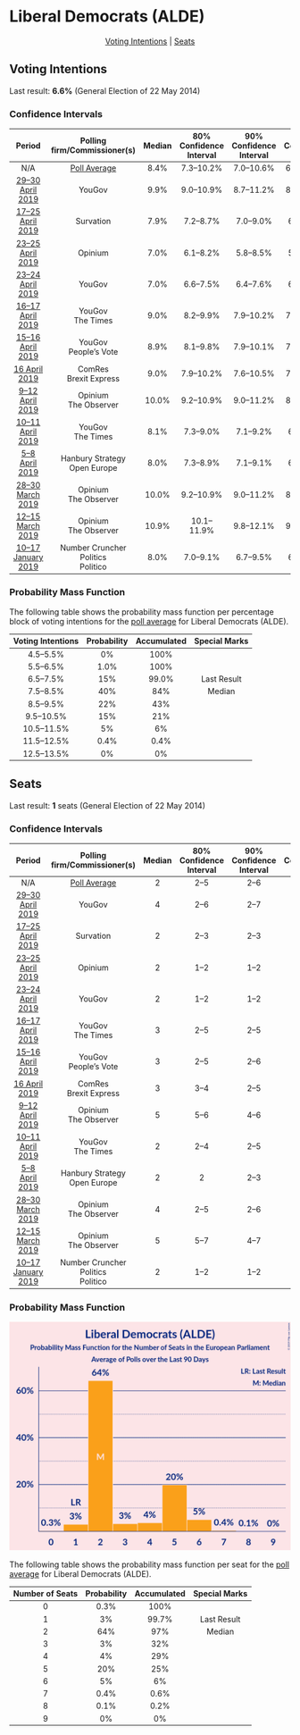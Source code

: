 # Liberal Democrats (ALDE)

<p align="center"><a href="#voting-intentions">Voting Intentions</a> | <a href="#seats">Seats</a></p>

## Voting Intentions

Last result: **6.6%** (General Election of 22 May 2014)

### Confidence Intervals

| Period     | Polling firm/Commissioner(s) | Median | 80% Confidence Interval | 90% Confidence Interval | 95% Confidence Interval | 99% Confidence Interval |
|:----------:|:----------------:|:-----------:|:-----------------------:|:-----------------------:|:-----------------------:|:-----------------------:|
| N/A | [Poll Average](average.html) | 8.4% | 7.3–10.2% | 7.0–10.6% | 6.8–10.9% | 6.3–11.5% |
| [29–30 April 2019](2019-04-30-YouGov.html) | YouGov | 9.9% | 9.0–10.9% | 8.7–11.2% | 8.5–11.4% | 8.1–11.9% |
| [17–25 April 2019](2019-04-25-Survation.html) | Survation | 7.9% | 7.2–8.7% | 7.0–9.0% | 6.8–9.2% | 6.5–9.6% |
| [23–25 April 2019](2019-04-25-Opinium.html) | Opinium | 7.0% | 6.1–8.2% | 5.8–8.5% | 5.6–8.8% | 5.2–9.3% |
| [23–24 April 2019](2019-04-24-YouGov.html) | YouGov | 7.0% | 6.6–7.5% | 6.4–7.6% | 6.3–7.7% | 6.1–8.0% |
| [16–17 April 2019](2019-04-17-YouGov.html) | YouGov <br> The Times | 9.0% | 8.2–9.9% | 7.9–10.2% | 7.7–10.4% | 7.4–10.9% |
| [15–16 April 2019](2019-04-16-YouGov.html) | YouGov <br> People’s Vote | 8.9% | 8.1–9.8% | 7.9–10.1% | 7.7–10.3% | 7.3–10.7% |
| [16 April 2019](2019-04-16-ComRes.html) | ComRes <br> Brexit Express | 9.0% | 7.9–10.2% | 7.6–10.5% | 7.4–10.8% | 6.9–11.4% |
| [9–12 April 2019](2019-04-12-Opinium.html) | Opinium <br> The Observer | 10.0% | 9.2–10.9% | 9.0–11.2% | 8.8–11.4% | 8.4–11.9% |
| [10–11 April 2019](2019-04-11-YouGov.html) | YouGov <br> The Times | 8.1% | 7.3–9.0% | 7.1–9.2% | 6.9–9.4% | 6.6–9.9% |
| [5–8 April 2019](2019-04-08-HanburyStrategy.html) | Hanbury Strategy <br> Open Europe | 8.0% | 7.3–8.9% | 7.1–9.1% | 6.9–9.3% | 6.6–9.7% |
| [28–30 March 2019](2019-03-30-Opinium.html) | Opinium <br> The Observer | 10.0% | 9.2–10.9% | 9.0–11.2% | 8.8–11.4% | 8.4–11.9% |
| [12–15 March 2019](2019-03-15-Opinium.html) | Opinium <br> The Observer | 10.9% | 10.1–11.9% | 9.8–12.1% | 9.6–12.4% | 9.2–12.8% |
| [10–17 January 2019](2019-01-17-NumberCruncherPolitics.html) | Number Cruncher Politics <br> Politico | 8.0% | 7.0–9.1% | 6.7–9.5% | 6.5–9.8% | 6.0–10.4% |

### Probability Mass Function

The following table shows the probability mass function per percentage block of voting intentions for the [poll average](average.html) for Liberal Democrats (ALDE).

| Voting Intentions | Probability | Accumulated | Special Marks |
|:-----------------:|:-----------:|:-----------:|:-------------:|
| 4.5–5.5% | 0% | 100% |  |
| 5.5–6.5% | 1.0% | 100% |  |
| 6.5–7.5% | 15% | 99.0% | Last Result |
| 7.5–8.5% | 40% | 84% | Median |
| 8.5–9.5% | 22% | 43% |  |
| 9.5–10.5% | 15% | 21% |  |
| 10.5–11.5% | 5% | 6% |  |
| 11.5–12.5% | 0.4% | 0.4% |  |
| 12.5–13.5% | 0% | 0% |  |


## Seats

Last result: **1** seats (General Election of 22 May 2014)

### Confidence Intervals

| Period     | Polling firm/Commissioner(s) | Median | 80% Confidence Interval | 90% Confidence Interval | 95% Confidence Interval | 99% Confidence Interval |
|:----------:|:----------------:|:------:|:-----------------------:|:-----------------------:|:-----------------------:|:-----------------------:|
| N/A | [Poll Average](average.html) | 2 | 2–5 | 2–6 | 1–6 | 1–7 |
| [29–30 April 2019](2019-04-30-YouGov.html) | YouGov | 4 | 2–6 | 2–7 | 2–8 | 2–8 |
| [17–25 April 2019](2019-04-25-Survation.html) | Survation | 2 | 2–3 | 2–3 | 2–4 | 1–5 |
| [23–25 April 2019](2019-04-25-Opinium.html) | Opinium | 2 | 1–2 | 1–2 | 1–4 | 0–4 |
| [23–24 April 2019](2019-04-24-YouGov.html) | YouGov | 2 | 1–2 | 1–2 | 1–2 | 1–2 |
| [16–17 April 2019](2019-04-17-YouGov.html) | YouGov <br> The Times | 3 | 2–5 | 2–5 | 2–6 | 2–7 |
| [15–16 April 2019](2019-04-16-YouGov.html) | YouGov <br> People’s Vote | 3 | 2–5 | 2–6 | 2–7 | 2–7 |
| [16 April 2019](2019-04-16-ComRes.html) | ComRes <br> Brexit Express | 3 | 3–4 | 2–5 | 2–5 | 2–7 |
| [9–12 April 2019](2019-04-12-Opinium.html) | Opinium <br> The Observer | 5 | 5–6 | 4–6 | 4–6 | 3–8 |
| [10–11 April 2019](2019-04-11-YouGov.html) | YouGov <br> The Times | 2 | 2–4 | 2–5 | 2–5 | 2–6 |
| [5–8 April 2019](2019-04-08-HanburyStrategy.html) | Hanbury Strategy <br> Open Europe | 2 | 2 | 2–3 | 2–3 | 2–4 |
| [28–30 March 2019](2019-03-30-Opinium.html) | Opinium <br> The Observer | 4 | 2–5 | 2–6 | 2–6 | 2–7 |
| [12–15 March 2019](2019-03-15-Opinium.html) | Opinium <br> The Observer | 5 | 5–7 | 4–7 | 3–8 | 3–8 |
| [10–17 January 2019](2019-01-17-NumberCruncherPolitics.html) | Number Cruncher Politics <br> Politico | 2 | 1–2 | 1–2 | 1–2 | 0–3 |

### Probability Mass Function

![Graph with seats probability mass function not yet produced](average-seats-pmf-liberaldemocratsalde.png "Seats Probability Mass Function")

The following table shows the probability mass function per seat for the [poll average](average.html) for Liberal Democrats (ALDE).

| Number of Seats | Probability | Accumulated | Special Marks |
|:---------------:|:-----------:|:-----------:|:-------------:|
| 0 | 0.3% | 100% |  |
| 1 | 3% | 99.7% | Last Result |
| 2 | 64% | 97% | Median |
| 3 | 3% | 32% |  |
| 4 | 4% | 29% |  |
| 5 | 20% | 25% |  |
| 6 | 5% | 6% |  |
| 7 | 0.4% | 0.6% |  |
| 8 | 0.1% | 0.2% |  |
| 9 | 0% | 0% |  |


